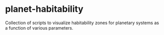 # planet-habitability
Collection of scripts to visualize habitability zones for planetary systems as a function of various parameters.
